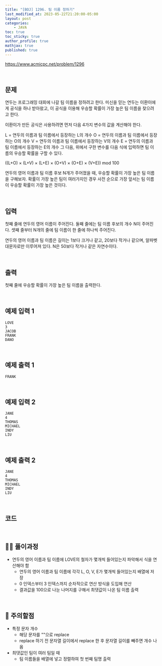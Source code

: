 ```yaml
---
title: "[BOJ] 1296. 팀 이름 정하기"
last_modified_at: 2023-05-22T21:20:00-05:00
layout: post
categories:
    - JAVA
toc: true
toc_sticky: true
author_profile: true
mathjax: true
published: true
---
```


<https://www.acmicpc.net/problem/1296>

<br>

## 문제

연두는 프로그래밍 대회에 나갈 팀 이름을 정하려고 한다. 미신을 믿는 연두는 이환이에게 공식을 하나 받아왔고, 이 공식을 이용해 우승할 확률이 가장 높은 팀 이름을 찾으려고 한다.

이환이가 만든 공식은 사용하려면 먼저 다음 4가지 변수의 값을 계산해야 한다.

L = 연두의 이름과 팀 이름에서 등장하는 L의 개수
O = 연두의 이름과 팀 이름에서 등장하는 O의 개수
V = 연두의 이름과 팀 이름에서 등장하는 V의 개수
E = 연두의 이름과 팀 이름에서 등장하는 E의 개수
그 다음, 위에서 구한 변수를 다음 식에 입력하면 팀 이름의 우승할 확률을 구할 수 있다.

((L+O) × (L+V) × (L+E) × (O+V) × (O+E) × (V+E)) mod 100

연두의 영어 이름과 팀 이름 후보 N개가 주어졌을 때, 우승할 확률이 가장 높은 팀 이름을 구해보자. 확률이 가장 높은 팀이 여러가지인 경우 사전 순으로 가장 앞서는 팀 이름이 우승할 확률이 가장 높은 것이다.

<br>

## 입력

첫째 줄에 연두의 영어 이름이 주어진다. 둘째 줄에는 팀 이름 후보의 개수 N이 주어진다. 셋째 줄부터 N개의 줄에 팀 이름이 한 줄에 하나씩 주어진다.

연두의 영어 이름과 팀 이름은 길이는 1보다 크거나 같고, 20보다 작거나 같으며, 알파벳 대문자로만 이루어져 있다. N은 50보다 작거나 같은 자연수이다.

<br>

## 출력

첫째 줄에 우승할 확률이 가장 높은 팀 이름을 출력한다.

<br>

## 예제 입력 1
```
LOVE
3
JACOB
FRANK
DANO
```

<br>

## 예제 출력 1
```
FRANK
```

<br>

## 예제 입력 2
```
JANE
4
THOMAS
MICHAEL
INDY
LIU
```

<br>

## 예제 출력 2
```
JANE
4
THOMAS
MICHAEL
INDY
LIU
```

<br>

## 코드

<script src="https://gist.github.com/bokyung124/ece11102c89c26720f8076a34c46964c.js"></script>

<br>

## 👩‍💻 풀이과정
- 연두의 영어 이름과 팀 이름에 LOVE의 철자가 몇개씩 들어있는지 파악해서 식을 연산해야 함
    - 연두의 영어 이름과 팀 이름에 각각 L, O, V, E가 몇개씩 들어있는지 배열에 저장
    - 0 인덱스부터 3 인덱스까지 순차적으로 연산 방식을 도입해 연산
    - 결과값을 100으로 나눈 나머지를 구해서 최댓값이 나온 팀 이름 출력

<br>

## 👀 주의할점
- 특정 문자 개수
    - 해당 문자를 ""으로 replace
    - replace 하기 전 문자열 길이에서 replace 한 후 문자열 길이를 빼주면 개수 나옴 
- 최댓값인 팀이 여러 팀일 때
    - 팀 이름들을 배열에 넣고 정렬하여 첫 번째 팀명 출력